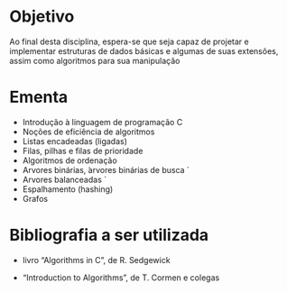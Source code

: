 # Objetivo
Ao final desta disciplina, espera-se que seja capaz de projetar e implementar estruturas de
dados básicas e algumas de suas extensões, assim como algoritmos para sua manipulação

# Ementa

- Introdução à linguagem de programação C
- Noções de eficiência de algoritmos
- Listas encadeadas (ligadas)
- Filas, pilhas e filas de prioridade
- Algoritmos de ordenação
- Arvores binárias,  ́arvores binárias de busca  ́
- Arvores balanceadas  ́
- Espalhamento (hashing)
- Grafos 

# Bibliografia a ser utilizada

-  livro “Algorithms in C”, de R.
Sedgewick

-  “Introduction to Algorithms”, de T. Cormen e colegas